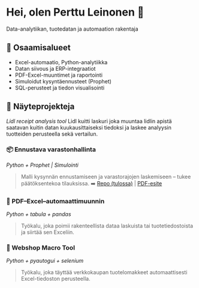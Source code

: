 # Hei, olen Perttu Leinonen 👋  
Data-analytiikan, tuotedatan ja automaation rakentaja

## 🔧 Osaamisalueet
- Excel-automaatio, Python-analytiikka
- Datan siivous ja ERP-integraatiot
- PDF-Excel-muuntimet ja raportointi
- Simuloidut kysyntäennusteet (Prophet)
- SQL-perusteet ja tiedon visualisointi

## 🧩 Näyteprojekteja
*Lidl receipt analysis tool*
Lidl kuitti laskuri joka muuntaa lidlin apistä saatavan kuitin datan kuukausittaiseksi tiedoksi ja laskee analyysin tuotteiden perusteella sekä vertailun.

### 📦 Ennustava varastonhallinta
*Python + Prophet | Simulointi*
> Malli kysynnän ennustamiseen ja varastorajojen laskemiseen – tukee päätöksentekoa tilauksissa.
➡️ [Repo (tulossa)]() | [PDF-esite](linkki)

### 📄 PDF–Excel–automaattimuunnin
*Python + tabula + pandas*
> Työkalu, joka poimii rakenteellista dataa laskuista tai tuotetiedostoista ja siirtää sen Exceliin.

### 🛒 Webshop Macro Tool
*Python + pyautogui + selenium*
> Työkalu, joka täyttää verkkokaupan tuotelomakkeet automaattisesti Excel-tiedoston perusteella.

